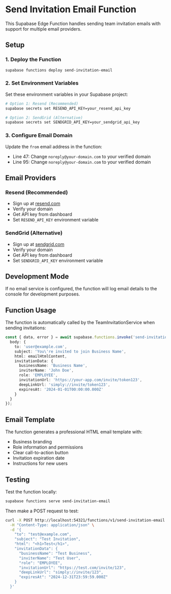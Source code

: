 # Send Invitation Email Function

This Supabase Edge Function handles sending team invitation emails with support for multiple email providers.

## Setup

### 1. Deploy the Function

```bash
supabase functions deploy send-invitation-email
```

### 2. Set Environment Variables

Set these environment variables in your Supabase project:

```bash
# Option 1: Resend (Recommended)
supabase secrets set RESEND_API_KEY=your_resend_api_key

# Option 2: SendGrid (Alternative)
supabase secrets set SENDGRID_API_KEY=your_sendgrid_api_key
```

### 3. Configure Email Domain

Update the `from` email address in the function:
- Line 47: Change `noreply@your-domain.com` to your verified domain
- Line 95: Change `noreply@your-domain.com` to your verified domain

## Email Providers

### Resend (Recommended)
- Sign up at [resend.com](https://resend.com)
- Verify your domain
- Get API key from dashboard
- Set `RESEND_API_KEY` environment variable

### SendGrid (Alternative)
- Sign up at [sendgrid.com](https://sendgrid.com)
- Verify your domain
- Get API key from dashboard
- Set `SENDGRID_API_KEY` environment variable

## Development Mode

If no email service is configured, the function will log email details to the console for development purposes.

## Function Usage

The function is automatically called by the TeamInvitationService when sending invitations:

```typescript
const { data, error } = await supabase.functions.invoke('send-invitation-email', {
  body: {
    to: 'user@example.com',
    subject: 'You\'re invited to join Business Name',
    html: emailHtmlContent,
    invitationData: {
      businessName: 'Business Name',
      inviterName: 'John Doe',
      role: 'EMPLOYEE',
      invitationUrl: 'https://your-app.com/invite/token123',
      deepLinkUrl: 'simply://invite/token123',
      expiresAt: '2024-01-01T00:00:00.000Z'
    }
  }
});
```

## Email Template

The function generates a professional HTML email template with:
- Business branding
- Role information and permissions
- Clear call-to-action button
- Invitation expiration date
- Instructions for new users

## Testing

Test the function locally:

```bash
supabase functions serve send-invitation-email
```

Then make a POST request to test:

```bash
curl -X POST http://localhost:54321/functions/v1/send-invitation-email \
  -H "Content-Type: application/json" \
  -d '{
    "to": "test@example.com",
    "subject": "Test Invitation",
    "html": "<h1>Test</h1>",
    "invitationData": {
      "businessName": "Test Business",
      "inviterName": "Test User",
      "role": "EMPLOYEE",
      "invitationUrl": "https://test.com/invite/123",
      "deepLinkUrl": "simply://invite/123",
      "expiresAt": "2024-12-31T23:59:59.000Z"
    }
  }'
```
